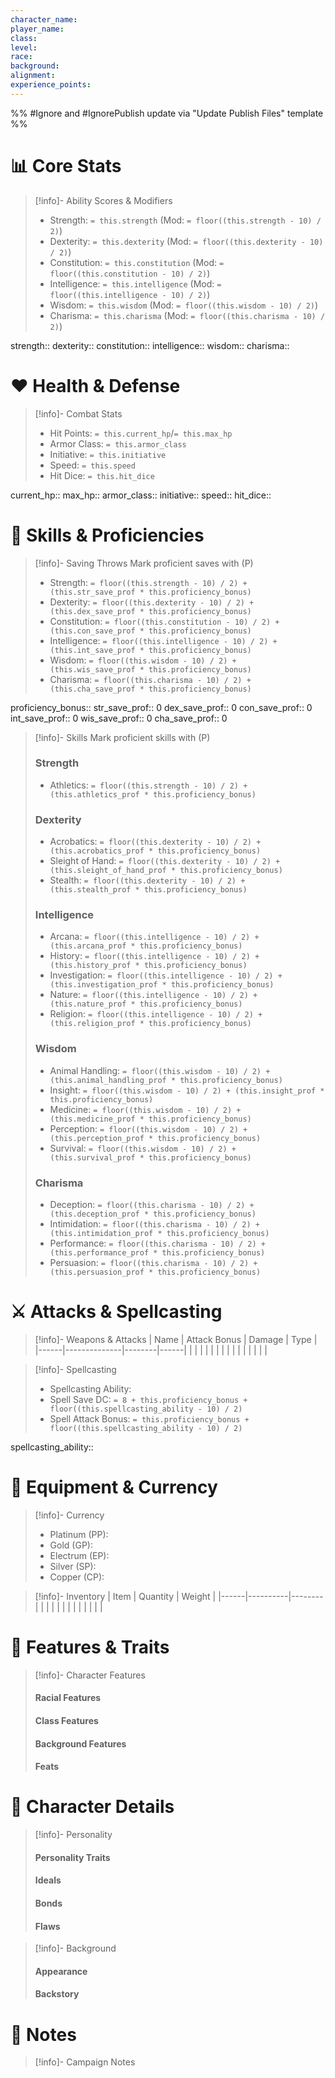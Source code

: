 ```yaml
---
character_name: 
player_name: 
class: 
level: 
race: 
background: 
alignment: 
experience_points: 
---
```

%% #Ignore and #IgnorePublish update via "Update Publish Files" template %% 
# 📊 Core Stats

> [!info]- Ability Scores & Modifiers
> - Strength: `= this.strength` (Mod: `= floor((this.strength - 10) / 2)`)
> - Dexterity: `= this.dexterity` (Mod: `= floor((this.dexterity - 10) / 2)`)
> - Constitution: `= this.constitution` (Mod: `= floor((this.constitution - 10) / 2)`)
> - Intelligence: `= this.intelligence` (Mod: `= floor((this.intelligence - 10) / 2)`)
> - Wisdom: `= this.wisdom` (Mod: `= floor((this.wisdom - 10) / 2)`)
> - Charisma: `= this.charisma` (Mod: `= floor((this.charisma - 10) / 2)`)

strength::
dexterity::
constitution::
intelligence::
wisdom::
charisma::

# ❤️ Health & Defense

> [!info]- Combat Stats
> - Hit Points: `= this.current_hp`/`= this.max_hp`
> - Armor Class: `= this.armor_class`
> - Initiative: `= this.initiative`
> - Speed: `= this.speed`
> - Hit Dice: `= this.hit_dice`

current_hp::
max_hp::
armor_class::
initiative::
speed::
hit_dice::

# 🎯 Skills & Proficiencies

> [!info]- Saving Throws
> Mark proficient saves with (P)
> - Strength: `= floor((this.strength - 10) / 2) + (this.str_save_prof * this.proficiency_bonus)`
> - Dexterity: `= floor((this.dexterity - 10) / 2) + (this.dex_save_prof * this.proficiency_bonus)`
> - Constitution: `= floor((this.constitution - 10) / 2) + (this.con_save_prof * this.proficiency_bonus)`
> - Intelligence: `= floor((this.intelligence - 10) / 2) + (this.int_save_prof * this.proficiency_bonus)`
> - Wisdom: `= floor((this.wisdom - 10) / 2) + (this.wis_save_prof * this.proficiency_bonus)`
> - Charisma: `= floor((this.charisma - 10) / 2) + (this.cha_save_prof * this.proficiency_bonus)`

proficiency_bonus::
str_save_prof:: 0
dex_save_prof:: 0
con_save_prof:: 0
int_save_prof:: 0
wis_save_prof:: 0
cha_save_prof:: 0

> [!info]- Skills
> Mark proficient skills with (P)
> ### Strength
> - Athletics: `= floor((this.strength - 10) / 2) + (this.athletics_prof * this.proficiency_bonus)`
> 
> ### Dexterity
> - Acrobatics: `= floor((this.dexterity - 10) / 2) + (this.acrobatics_prof * this.proficiency_bonus)`
> - Sleight of Hand: `= floor((this.dexterity - 10) / 2) + (this.sleight_of_hand_prof * this.proficiency_bonus)`
> - Stealth: `= floor((this.dexterity - 10) / 2) + (this.stealth_prof * this.proficiency_bonus)`
> 
> ### Intelligence
> - Arcana: `= floor((this.intelligence - 10) / 2) + (this.arcana_prof * this.proficiency_bonus)`
> - History: `= floor((this.intelligence - 10) / 2) + (this.history_prof * this.proficiency_bonus)`
> - Investigation: `= floor((this.intelligence - 10) / 2) + (this.investigation_prof * this.proficiency_bonus)`
> - Nature: `= floor((this.intelligence - 10) / 2) + (this.nature_prof * this.proficiency_bonus)`
> - Religion: `= floor((this.intelligence - 10) / 2) + (this.religion_prof * this.proficiency_bonus)`
> 
> ### Wisdom
> - Animal Handling: `= floor((this.wisdom - 10) / 2) + (this.animal_handling_prof * this.proficiency_bonus)`
> - Insight: `= floor((this.wisdom - 10) / 2) + (this.insight_prof * this.proficiency_bonus)`
> - Medicine: `= floor((this.wisdom - 10) / 2) + (this.medicine_prof * this.proficiency_bonus)`
> - Perception: `= floor((this.wisdom - 10) / 2) + (this.perception_prof * this.proficiency_bonus)`
> - Survival: `= floor((this.wisdom - 10) / 2) + (this.survival_prof * this.proficiency_bonus)`
> 
> ### Charisma
> - Deception: `= floor((this.charisma - 10) / 2) + (this.deception_prof * this.proficiency_bonus)`
> - Intimidation: `= floor((this.charisma - 10) / 2) + (this.intimidation_prof * this.proficiency_bonus)`
> - Performance: `= floor((this.charisma - 10) / 2) + (this.performance_prof * this.proficiency_bonus)`
> - Persuasion: `= floor((this.charisma - 10) / 2) + (this.persuasion_prof * this.proficiency_bonus)`

# ⚔️ Attacks & Spellcasting

> [!info]- Weapons & Attacks
> | Name | Attack Bonus | Damage | Type |
> |------|--------------|--------|------|
> |      |              |        |      |
> |      |              |        |      |
> |      |              |        |      |

> [!info]- Spellcasting
> - Spellcasting Ability:
> - Spell Save DC: `= 8 + this.proficiency_bonus + floor((this.spellcasting_ability - 10) / 2)`
> - Spell Attack Bonus: `= this.proficiency_bonus + floor((this.spellcasting_ability - 10) / 2)`

spellcasting_ability::

# 🎒 Equipment & Currency

> [!info]- Currency
> - Platinum (PP): 
> - Gold (GP): 
> - Electrum (EP): 
> - Silver (SP): 
> - Copper (CP): 

> [!info]- Inventory
> | Item | Quantity | Weight |
> |------|----------|--------|
> |      |          |        |
> |      |          |        |
> |      |          |        |

# 📜 Features & Traits

> [!info]- Character Features
> #### Racial Features
> 
> 
> #### Class Features
> 
> 
> #### Background Features
> 
> 
> #### Feats
> 

# 📖 Character Details

> [!info]- Personality
> #### Personality Traits
> 
> #### Ideals
> 
> #### Bonds
> 
> #### Flaws
> 

> [!info]- Background
> #### Appearance
> 
> #### Backstory
> 

# 📝 Notes

> [!info]- Campaign Notes
>